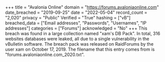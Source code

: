 +++
title = "Avalonia Online"
domain = "https://forums.avaloniaonline.com"
date_breached = "2019-09-25"
date = "2022-05-04"
record_count = "2,020"
privacy = "Public"
Verified = "True"
hashing = ["vB"]
breached_data = ["Email addresses", "Passwords", "Usernames", "IP addresses"]
categories = ["Forums"]
acknowledged = "No"
+++
This breach was found in a large collection named "xam's DB Pack". In total, 316 websites databases were leaked, all due to a single vulnerability in the vBulletin software. The breach pack was released on RaidForums by the user xam on October 17, 2019. The filename that this entry comes from is "forums.avaloniaonline.com_2020.txt".
